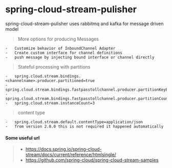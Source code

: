 # spring-cloud-stream-pulisher
spring-cloud-stream-pulisher uses rabbitmq and kafka for message driven model

> More options for producing Messages

    -   Customize behavior of InboundChannel Adapter
    -   Create custom interface for channel definitions
    -   push message by injecting bound interface or channel directly
    
> Stateful processing  with partitions

    -   spring.cloud.stream.bindings.<channelname>.producer.partitioned=true
    -   spring.cloud.stream.bindings.fastpasstollchannel.producer.partitionKeyExpression=payload.stationId
    -   spring.cloud.stream.bindings.fastpasstollchannel.producer.partitionCount=3
    -   spring.cloud.stream.instanceCount=3
    
> content type

    -   spring.cloud.stream.default.contentType=application/json
    -   from version 2.0.0 this is not required it happened automatically 

#### Some useful url

> -   https://docs.spring.io/spring-cloud-stream/docs/current/reference/htmlsingle/
> -   https://github.com/spring-cloud/spring-cloud-stream-samples   